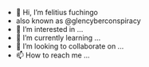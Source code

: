
- 👋 Hi, I’m felitius fuchingo
-  also known as @glencyberconspiracy
- 👀 I’m interested in ...
- 🌱 I’m currently learning ...
- 💞️ I’m looking to collaborate on ...
- 📫 How to reach me ...

<!---
glencyberconspiracy/glencyberconspiracy is a ✨ special ✨ repository because its `README.md` (this file) appears on your GitHub profile.
You can click the Preview link to take a look at your changes.
--->
